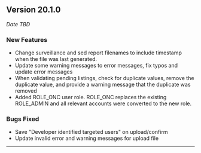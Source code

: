 ## Version 20.1.0
_Date TBD_

### New Features
* Change surveillance and sed report filenames to include timestamp when the file was last generated.
* Update some warning messages to error messages, fix typos and update error messages
* When validating pending listings, check for duplicate values, remove the duplicate value, and provide a warning message that the duplicate was removed
* Added ROLE_ONC user role. ROLE_ONC replaces the existing ROLE_ADMIN and all relevant accounts were converted to the new role.

### Bugs Fixed
* Save "Developer identified targeted users" on upload/confirm
* Update invalid error and warning messages for upload file

---

